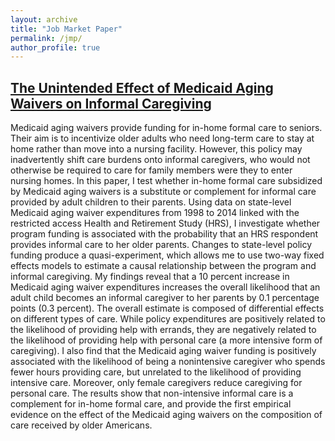 ```yaml
---
layout: archive
title: "Job Market Paper"
permalink: /jmp/
author_profile: true
---
```


## [The Unintended Effect of Medicaid Aging Waivers on Informal Caregiving](https://emmazai.github.io/files/JMP_EmmaZai.pdf)

Medicaid aging waivers provide funding for in-home formal care to seniors. Their aim is
to incentivize older adults who need long-term care to stay at home rather than move into
a nursing facility. However, this policy may inadvertently shift care burdens onto informal
caregivers, who would not otherwise be required to care for family members were they to enter
nursing homes. In this paper, I test whether in-home formal care subsidized by Medicaid aging
waivers is a substitute or complement for informal care provided by adult children to their
parents. Using data on state-level Medicaid aging waiver expenditures from 1998 to 2014 linked
with the restricted access Health and Retirement Study (HRS), I investigate whether program
funding is associated with the probability that an HRS respondent provides informal care to her
older parents. Changes to state-level policy funding produce a quasi-experiment, which allows
me to use two-way fixed effects models to estimate a causal relationship between the program
and informal caregiving. My findings reveal that a 10 percent increase in Medicaid aging waiver
expenditures increases the overall likelihood that an adult child becomes an informal caregiver
to her parents by 0.1 percentage points (0.3 percent). The overall estimate is composed of
differential effects on different types of care. While policy expenditures are positively related
to the likelihood of providing help with errands, they are negatively related to the likelihood
of providing help with personal care (a more intensive form of caregiving). I also find that
the Medicaid aging waiver funding is positively associated with the likelihood of being a nonintensive
caregiver who spends fewer hours providing care, but unrelated to the likelihood of
providing intensive care. Moreover, only female caregivers reduce caregiving for personal care.
The results show that non-intensive informal care is a complement for in-home formal care,
and provide the first empirical evidence on the effect of the Medicaid aging waivers on the
composition of care received by older Americans.
